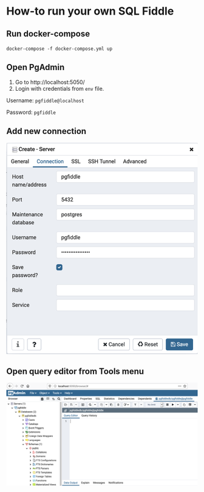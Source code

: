 # How-to run your own SQL Fiddle

## Run docker-compose

`docker-compose -f docker-compose.yml up`

## Open PgAdmin

1. Go to http://localhost:5050/
2. Login with credentials from `env` file.

Username: `pgfiddle@localhost`

Password: `pgfiddle`

## Add new connection

![Connection](sql/screenshots/connect.png)

## Open query editor from Tools menu


![Connection](sql/screenshots/pgadmin.png)
